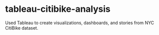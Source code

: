 # tableau-citibike-analysis
Used Tableau to create visualizations,  dashboards, and stories from NYC CitiBike dataset.
